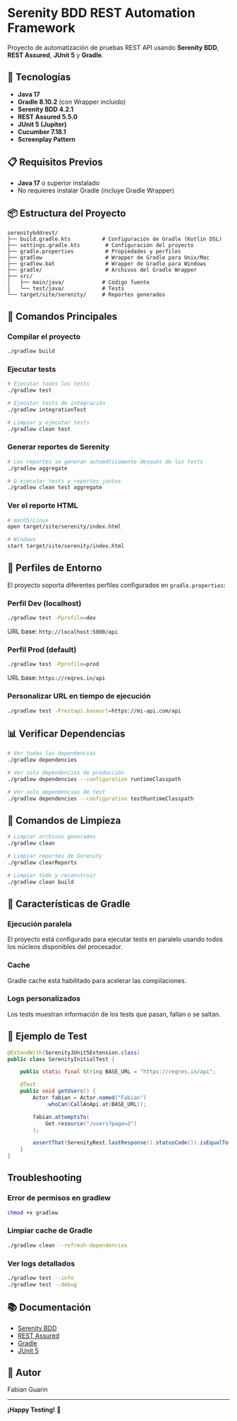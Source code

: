 # Serenity BDD REST Automation Framework

Proyecto de automatización de pruebas REST API usando **Serenity BDD**, **REST Assured**, **JUnit 5** y **Gradle**.

## 🚀 Tecnologías

- **Java 17**
- **Gradle 8.10.2** (con Wrapper incluido)
- **Serenity BDD 4.2.1**
- **REST Assured 5.5.0**
- **JUnit 5 (Jupiter)**
- **Cucumber 7.18.1**
- **Screenplay Pattern**

## 📋 Requisitos Previos

- **Java 17** o superior instalado
- No requieres instalar Gradle (incluye Gradle Wrapper)

## 📦 Estructura del Proyecto

```
serenitybddrest/
├── build.gradle.kts          # Configuración de Gradle (Kotlin DSL)
├── settings.gradle.kts        # Configuración del proyecto
├── gradle.properties          # Propiedades y perfiles
├── gradlew                    # Wrapper de Gradle para Unix/Mac
├── gradlew.bat                # Wrapper de Gradle para Windows
├── gradle/                    # Archivos del Gradle Wrapper
├── src/
│   ├── main/java/            # Código fuente
│   └── test/java/            # Tests
└── target/site/serenity/     # Reportes generados
```

## 🎯 Comandos Principales

### Compilar el proyecto
```bash
./gradlew build
```

### Ejecutar tests
```bash
# Ejecutar todos los tests
./gradlew test

# Ejecutar tests de integración
./gradlew integrationTest

# Limpiar y ejecutar tests
./gradlew clean test
```

### Generar reportes de Serenity
```bash
# Los reportes se generan automáticamente después de los tests
./gradlew aggregate

# O ejecutar tests y reportes juntos
./gradlew clean test aggregate
```

### Ver el reporte HTML
```bash
# macOS/Linux
open target/site/serenity/index.html

# Windows
start target/site/serenity/index.html
```

## 🔧 Perfiles de Entorno

El proyecto soporta diferentes perfiles configurados en `gradle.properties`:

### Perfil Dev (localhost)
```bash
./gradlew test -Pprofile=dev
```
URL base: `http://localhost:5000/api`

### Perfil Prod (default)
```bash
./gradlew test -Pprofile=prod
```
URL base: `https://reqres.in/api`

### Personalizar URL en tiempo de ejecución
```bash
./gradlew test -Prestapi.baseurl=https://mi-api.com/api
```

## 📊 Verificar Dependencias

```bash
# Ver todas las dependencias
./gradlew dependencies

# Ver solo dependencias de producción
./gradlew dependencies --configuration runtimeClasspath

# Ver solo dependencias de test
./gradlew dependencies --configuration testRuntimeClasspath
```

## 🧹 Comandos de Limpieza

```bash
# Limpiar archivos generados
./gradlew clean

# Limpiar reportes de Serenity
./gradlew clearReports

# Limpiar todo y reconstruir
./gradlew clean build
```

## 🎨 Características de Gradle

### Ejecución paralela
El proyecto está configurado para ejecutar tests en paralelo usando todos los núcleos disponibles del procesador.

### Cache
Gradle cache está habilitado para acelerar las compilaciones.

### Logs personalizados
Los tests muestran información de los tests que pasan, fallan o se saltan.

## 📝 Ejemplo de Test

```java
@ExtendWith(SerenityJUnit5Extension.class)
public class SerenityInitialTest {

    public static final String BASE_URL = "https://reqres.in/api";

    @Test
    public void getUsers() {
        Actor fabian = Actor.named("Fabian")
            .whoCan(CallAnApi.at(BASE_URL));

        fabian.attemptsTo(
            Get.resource("/users?page=2")
        );

        assertThat(SerenityRest.lastResponse().statusCode()).isEqualTo(200);
    }
}
```

##  Troubleshooting

### Error de permisos en gradlew
```bash
chmod +x gradlew
```

### Limpiar cache de Gradle
```bash
./gradlew clean --refresh-dependencies
```

### Ver logs detallados
```bash
./gradlew test --info
./gradlew test --debug
```

## 📚 Documentación

- [Serenity BDD](https://serenity-bdd.info/)
- [REST Assured](https://rest-assured.io/)
- [Gradle](https://docs.gradle.org/)
- [JUnit 5](https://junit.org/junit5/)

## 👤 Autor

Fabian Guarin

---

**¡Happy Testing!** 🎉
